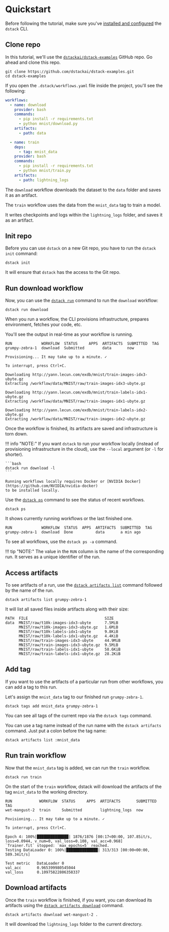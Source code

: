 # Quickstart

Before following the tutorial, make sure you've [installed and configured](../installation.md) the `dstack` CLI.

## Clone repo

In this tutorial, we'll use the 
[`dstackai/dstack-examples`](https://github.com/dstackai/dstack-examples) GitHub repo. Go ahead and clone this 
repo.

```shell
git clone https://github.com/dstackai/dstack-examples.git
cd dstack-examples
```

If you open the `.dstack/workflows.yaml` file inside the project, you'll see the following:

```yaml
workflows:
  - name: download
    provider: bash
    commands:
      - pip install -r requirements.txt
      - python mnist/download.py
    artifacts:
      - path: data

  - name: train
    deps:
      - tag: mnist_data
    provider: bash
    commands:
      - pip install -r requirements.txt
      - python mnist/train.py
    artifacts:
      - path: lightning_logs
```

The `download` workflow downloads the dataset to the `data` folder and saves it as an artifact.

The `train` workflow uses the data from the `mnist_data` tag to train a model. 

It writes checkpoints and logs within the `lightning_logs` folder, and saves it as an artifact.

## Init repo

Before you can use `dstack` on a new Git repo, you have to run the `dstack init` command:

```shell
dstack init
```

It will ensure that `dstack` has the access to the Git repo.

## Run download workflow

Now, you can use the [`dstack run`](../reference/cli/run.md) command to run the `download` workflow:

```shell
dstack run download
```

When you run a workflow, the CLI provisions infrastructure, prepares environment, fetches your code,
etc.

You'll see the output in real-time as your workflow is running.

```
RUN             WORKFLOW  STATUS     APPS  ARTIFACTS  SUBMITTED  TAG 
grumpy-zebra-1  download  Submitted        data       now 
 
Provisioning... It may take up to a minute. ✓

To interrupt, press Ctrl+C.

Downloading http://yann.lecun.com/exdb/mnist/train-images-idx3-ubyte.gz
Extracting /workflow/data/MNIST/raw/train-images-idx3-ubyte.gz

Downloading http://yann.lecun.com/exdb/mnist/train-labels-idx1-ubyte.gz
Extracting /workflow/data/MNIST/raw/train-images-idx1-ubyte.gz

Downloading http://yann.lecun.com/exdb/mnist/train-labels-idx2-ubyte.gz
Extracting /workflow/data/MNIST/raw/train-images-idx2-ubyte.gz
```

Once the workflow is finished, its artifacts are saved and infrastructure is torn down.

!!! info "NOTE:"
    If you want `dstack` to run your workflow locally (instead of provisioning infrastructure in the cloud),
    use the `--local` argument (or `-l` for shorter).

    ```bash
    dstack run download -l
    ```

    Running workflows locally requires Docker or [NVIDIA Docker](https://github.com/NVIDIA/nvidia-docker) 
    to be installed locally.

Use the [`dstack ps`](../reference/cli/ps.md) command to see the status of recent workflows.

```shell
dstack ps
```

It shows currently running workflows or the last finished one. 

```shell
RUN             WORKFLOW  STATUS  APPS  ARTIFACTS  SUBMITTED  TAG 
grumpy-zebra-1  download  Done          data       a min ago
```

To see all workflows, use the `dstack ps -a` command. 

!!! tip "NOTE:"
    The value in the `RUN` column is the name of the corresponding run. It serves as a unique identifier of the run.

## Access artifacts

To see artifacts of a run, use the
[`dstack artifacts list`](../reference/cli/artifacts.md#artifacts-list) command followed
by the name of the run.

```shell
dstack artifacts list grumpy-zebra-1
```

It will list all saved files inside artifacts along with their size:

```shell
PATH  FILE                                  SIZE
data  MNIST/raw/t10k-images-idx3-ubyte      7.5MiB
      MNIST/raw/t10k-images-idx3-ubyte.gz   1.6MiB
      MNIST/raw/t10k-labels-idx1-ubyte      9.8KiB
      MNIST/raw/t10k-labels-idx1-ubyte.gz   4.4KiB
      MNIST/raw/train-images-idx3-ubyte     44.9MiB
      MNIST/raw/train-images-idx3-ubyte.gz  9.5MiB
      MNIST/raw/train-labels-idx1-ubyte     58.6KiB
      MNIST/raw/train-labels-idx1-ubyte.gz  28.2KiB
```

## Add tag

If you want to use the artifacts of a particular run from other workflows, you
can add a tag to this run.

Let's assign the `mnist_data` tag to our finished run `grumpy-zebra-1`.

```shell
dstack tags add mnist_data grumpy-zebra-1
```

You can see all tags of the current repo via the `dstack tags` command.

[//]: # (Note, tag names within on Git repo must be unique.)

You can use a tag name instead of the run name with the `dstack artifacts` command. 
Just put a colon before the tag name:

```shell
dstack artifacts list :mnist_data
```

## Run train workflow

Now that the `mnist_data` tag is added, we can run the `train` workflow.

```shell
dstack run train
```

On the start of the `train` workflow, dstack will download the artifacts of the tag `mnist_data` to the working directory.

```shell
RUN            WORKFLOW  STATUS     APPS  ARTIFACTS       SUBMITTED  TAG 
wet-mangust-2  train     Submitted        lightning_logs  now 

Povisioning... It may take up to a minute. ✓

To interrupt, press Ctrl+C.

Epoch 4: 100%|██████████████| 1876/1876 [00:17<00:00, 107.85it/s, loss=0.0944, v_num=0, val_loss=0.108, val_acc=0.968]
`Trainer.fit` stopped: `max_epochs=5` reached. 
Testing DataLoader 0: 100%|██████████████| 313/313 [00:00<00:00, 589.34it/s]

Test metric   DataLoader 0
val_acc       0.965399980545044
val_loss      0.10975822806358337
```

## Download artifacts

Once the `train` workflow is finished, if you want, you can download its artifacts using 
the [`dstack artifacts download`](../reference/cli/artifacts.md#artifacts-download) command.

```shell
dstack artifacts download wet-mangust-2 .
```

It will download the `lightning_logs` folder to the current directory.